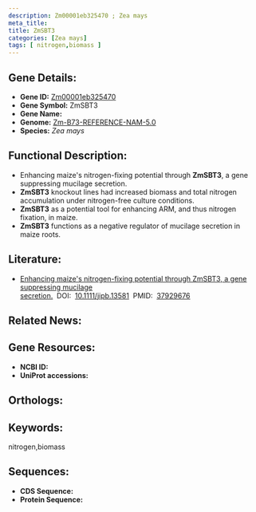 ```yaml
---
description: Zm00001eb325470 ; Zea mays
meta_title:
title: ZmSBT3
categories: [Zea mays]
tags: [ nitrogen,biomass ]
---
```


## Gene Details:
- **Gene ID:**	[Zm00001eb325470]()
- **Gene Symbol:** ZmSBT3
- **Gene Name:** 
- **Genome:** [Zm-B73-REFERENCE-NAM-5.0]()
- **Species:** *Zea mays*

## Functional Description:
   - Enhancing maize's nitrogen-fixing potential through **ZmSBT3**, a gene suppressing mucilage secretion.
   - **ZmSBT3** knockout lines had increased biomass and total nitrogen accumulation under nitrogen-free culture conditions.
   - **ZmSBT3** as a potential tool for enhancing ARM, and thus nitrogen fixation, in maize.
   - **ZmSBT3** functions as a negative regulator of mucilage secretion in maize roots.

## Literature:
   - [Enhancing maize&#x27;s nitrogen-fixing potential through ZmSBT3, a gene suppressing mucilage secretion.]( https://onlinelibrary.wiley.com/doi/10.1111/jipb.13581)&nbsp;&nbsp;DOI:&nbsp;&nbsp;[10.1111/jipb.13581](https://onlinelibrary.wiley.com/doi/10.1111/jipb.13581)&nbsp;&nbsp;PMID:&nbsp;&nbsp;[37929676](https://pubmed.ncbi.nlm.nih.gov/37929676/)

## Related News:

## Gene Resources:
- **NCBI ID:** [](https://www.ncbi.nlm.nih.gov/gene/?term=)
- **UniProt accessions:** [](https://www.uniprot.org/uniprotkb//entry)

## Orthologs:

## Keywords:
nitrogen,biomass

## Sequences:
- **CDS Sequence:**
- **Protein Sequence:**
